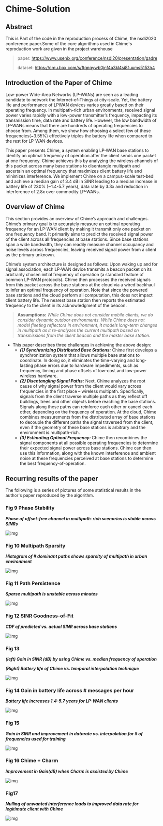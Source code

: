 # Chime-Solution
## Abstract
This is Part of the code in the reproduction process of Chime, the nsdi2020 conference paper.Some of the core algorithms used in Chime's reproduction work are given in the project warehouse

> paper: https://www.usenix.org/conference/nsdi20/presentation/gadre
> 
> dataset: https://cmu.box.com/s/ftqnqywb0jnf4a3kl4si81uums5153h4 
## Introduction of the Paper of Chime
Low-power Wide-Area Networks (LP-WANs) are seen as a leading candidate to network the Internet-of-Things at city-scale. Yet, the battery life and performance of LPWAN devices varies greatly based on their operating frequency. In multipath-rich urban environments, received signal power varies rapidly with a low-power transmitter’s frequency, impacting its transmission time, data rate and battery life. However, the low bandwidth of LP-WANs means that there are hundreds of operating frequencies to choose from. Among them, we show how choosing a select few of these frequencies(~3.55%) effectively triples the battery life when compared to the rest for LP-WAN devices.

This paper presents Chime, a system enabling LP-WAN base stations to identify an optimal frequency of operation after the client sends one packet at one frequency. Chime achieves this by analyzing the wireless channels of this packet across many base stations to disentangle multipath and ascertain an optimal frequency that maximizes client battery life and minimizes interference. We implement Chime on a campus-scale test-bed and achieve a median gain of 3.4 dB in SINR leading to a median increase in battery life of 230% (~1.4-5.7 years), data rate by 3.3x and reduction in interference of 2.8x over commodity LP-WANs.
## Overview of Chime
This section provides an overview of Chime’s approach and challenges. Chime’s primary goal is to accurately measure an optimal operating frequency for an LP-WAN client by making it transmit only one packet on one frequency band. It primarily aims to predict the received signal power of the client across all frequencies at base stations. Since base stations span a wide bandwidth, they can readily measure channel occupancy and noise levels across frequencies, leaving received signal power from a client as the primary unknown.

Chime’s system architecture is designed as follows: Upon waking up and for signal association, each LP-WAN device transmits a beacon packet on its arbitrarily chosen initial frequency of operation (a standard feature of common LP-WAN protocols). Chime then processes the received signals from this packet across the base stations at the cloud via a wired backhaul to infer an optimal frequency of operation. Note that since the powered base stations and the cloud perform all computation, this does not impact client battery life. The nearest base station then reports the estimated frequency to the client in its acknowledgment of the beacon.

> **Assumptions:** *While Chime does not consider mobile clients, we do consider dynamic outdoor environments. While Chime does not model fleeting reflectors in environment, it models long-term changes in multipath as it re-analyzes the current multipath based on transmissions from the client beacon and the master base station.* 

* This paper describes three challenges in achieving the above design: 
  * ***(1) Synchronizing Distributed Base Stations:*** Chime first develops a synchronization system that allows multiple base stations to coordinate. In doing so, it eliminates the time-varying and long-lasting phase errors due to hardware impediments, such as frequency, timing and phase offsets of low-cost and low-power wireless hardware.
  * ***(2) Disentangling Signal Paths:*** Next, Chime analyzes the root cause of why signal power from the client would vary across frequencies in the first place – wireless multipath. Specifically, signals from the client traverse multiple paths as they reflect off buildings, trees and other objects before reaching the base stations. Signals along these paths can reinforce each other or cancel each other, depending on the frequency of operation. At the cloud, Chime combines measurements from the distributed array of base stations to decouple the different paths the signal traversed from the client, even if the geometry of these base stations is arbitrary and the environment is multipath-rich.
  *  ***(3) Estimating Optimal Frequency:*** Chime then recombines the signal components at all possible operating frequencies to determine their expected signal power across base stations. Chime can then use this information, along with the known interference and ambient noise at these frequencies perceived at base stations to determine the best frequency-of-operation.

## Recurring results of the paper

The following is a series of pictures of some statistical results in the author's paper reproduced by the algorithm.

 ### Fig 9 Phase Stability

***Phase of offset-free channel in multipath-rich scenarios is stable across SINRs***

![img](README/clip_image002.jpg)

### Fig 10 Multipath Sparsity

***Histogram of # dominant paths shows sparsity of multipath in urban environment***

![img](README/clip_image004.jpg)

### Fig 11 Path Persistence

***Sparse multipath is unstable across minutes***

![img](README/clip_image005.png)

### Fig 12 SINR Goodness-of-Fit

***CDF of predicted vs. actual SINR across base stations***

![img](README/clip_image007.jpg)

### Fig 13

***(left) Gain in SINR (dB) by using Chime vs. median frequency of operation***

***(Right) Battery life of Chime vs. temporal interpolation technique***

![img](README/clip_image008.png)

### Fig 14 Gain in battery life across # messages per hour

***Battery life increases 1.4-5.7 years for LP-WAN clients***

![img](README/clip_image010.jpg)

### Fig 15 

***Gain in SINR and improvement in datarate vs. interpolation for # of frequencies used for training***

![img](README/clip_image011.png)

### Fig 16 Chime + Charm

***Improvement in Gain(dB) when Charm is assisted by Chime***

![img](README/clip_image013.jpg)

### Fig17 

***Nulling of unwanted interference leads to improved data rate for legitimate client with Chime***

![img](README/clip_image015.jpg)